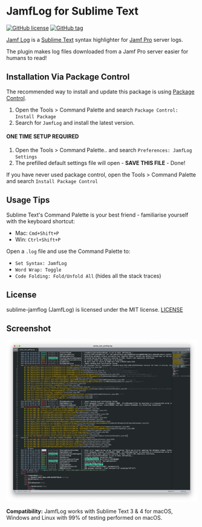 JamfLog for Sublime Text
========================

[![GitHub license](https://img.shields.io/github/license/jorks/sublime-jamflog.svg)](https://github.com/jorks/sublime-jamflog/blob/master/LICENSE) [![GitHub tag](https://img.shields.io/github/tag/jorks/sublime-jamflog.svg)](https://github.com/jorks/sublime-jamflog/tags)

[Jamf Log](http://github.com/jorks/sublime-jamflog) is a [Sublime Text](http://www.sublimetext.com/) syntax highlighter for [Jamf Pro](http://jamf.com) server logs.

The plugin makes log files downloaded from a Jamf Pro server easier for humans to read!

Installation Via Package Control
------------

The recommended way to install and update this package is using [Package Control](https://packagecontrol.io/).

1. Open the Tools > Command Palette and search `Package Control: Install Package`
2. Search for `JamfLog` and install the latest version. 

#### ONE TIME SETUP REQUIRED

1. Open the Tools > Command Palette.. and search `Preferences: JamfLog Settings`
2. The prefilled default settings file will open - **SAVE THIS FILE** - Done!

If you have never used package control, open the Tools > Command Palette and search `Install Package Control`


Usage Tips
----------

Sublime Text's Command Palette is your best friend - familiarise yourself with the keyboard shortcut: 

- Mac: `Cmd+Shift+P`
- Win: `Ctrl+Shift+P`

Open a `.log` file and use the Command Palette to:

- `Set Syntax: JamfLog`
- `Word Wrap: Toggle`
- `Code Folding: Fold/Unfold All` (hides all the stack traces)

License
-------

sublime-jamflog (JamfLog) is licensed under the MIT license. [LICENSE](https://raw.githubusercontent.com/jorks/sublime-jamflog/master/LICENSE)


Screenshot
----------

![screenshot](images/JamfLogExample.png)

**Compatibility:** JamfLog works with Sublime Text 3 & 4 for macOS, Windows and Linux with 99% of testing performed on macOS.